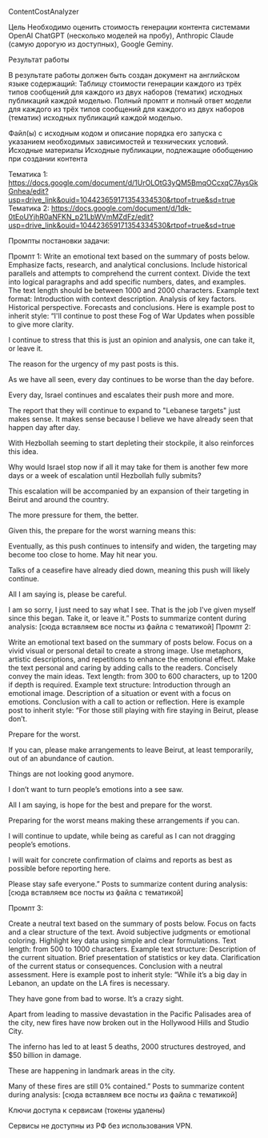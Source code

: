 ContentCostAnalyzer

Цель
Необходимо оценить стоимость генерации контента системами OpenAI ChatGPT (несколько моделей на пробу), Anthropic Claude (самую дорогую из доступных), Google Geminy.

Результат работы

В результате работы должен быть создан документ на английском языке содержащий:
Таблицу стоимости генерации каждого из трёх типов сообщений для каждого из двух наборов (тематик) исходных публикаций каждой моделью.
Полный промпт и полный ответ модели для каждого из трёх типов сообщений для каждого из двух наборов (тематик) исходных публикаций каждой моделью.

Файл(ы) с исходным кодом и описание порядка его запуска с указанием необходимых зависимостей и технических условий.
Исходные материалы
Исходные публикации, подлежащие обобщению при создании контента

Тематика 1: https://docs.google.com/document/d/1UrOLOtG3yQM5BmqOCcxqC7AysGkGnhea/edit?usp=drive_link&ouid=104423659171354334530&rtpof=true&sd=true 
Тематика 2: https://docs.google.com/document/d/1dk-0tEoUYjhR0aNFKN_p21LbWVmMZdFz/edit?usp=drive_link&ouid=104423659171354334530&rtpof=true&sd=true 

Промпты постановки задачи:

Промпт 1:
Write an emotional text based on the summary of posts below. Emphasize facts, research, and analytical conclusions. Include historical parallels and attempts to comprehend the current context. Divide the text into logical paragraphs and add specific numbers, dates, and examples. The text length should be between 1000 and 2000 characters.
Example text format: Introduction with context description. Analysis of key factors. Historical perspective. Forecasts and conclusions.
Here is example post to inherit style:
“I'll continue to post these Fog of War Updates when possible to give more clarity.

I continue to stress that this is just an opinion and analysis, one can take it, or leave it.

The reason for the urgency of my past posts is this.

As we have all seen, every day continues to be worse than the day before.

Every day, Israel continues and escalates their push more and more.

The report that they will continue to expand to "Lebanese targets" just makes sense. It makes sense because I believe we have already seen that happen day after day.

With Hezbollah seeming to start depleting their stockpile, it also reinforces this idea.

Why would Israel stop now if all it may take for them is another few more days or a week of escalation until Hezbollah fully submits?

This escalation will be accompanied by an expansion of their targeting in Beirut and around the country.

The more pressure for them, the better.

Given this, the prepare for the worst warning means this:

Eventually, as this push continues to intensify and widen, the targeting may become too close to home. May hit near you.

Talks of a ceasefire have already died down, meaning this push will likely continue.

All I am saying is, please be careful.

I am so sorry, I just need to say what I see. That is the job I've given myself since this began. Take it, or leave it.”
Posts to summarize content during analysis:
[сюда вставляем все посты из файла с тематикой]
Промпт 2:

Write an emotional text based on the summary of posts below. Focus on a vivid visual or personal detail to create a strong image. Use metaphors, artistic descriptions, and repetitions to enhance the emotional effect. Make the text personal and caring by adding calls to the readers. Concisely convey the main ideas. Text length: from 300 to 600 characters, up to 1200 if depth is required.
Example text structure: Introduction through an emotional image. Description of a situation or event with a focus on emotions. Conclusion with a call to action or reflection.
Here is example post to inherit style:
“For those still playing with fire staying in Beirut, please don’t.

Prepare for the worst.

If you can, please make arrangements to leave Beirut, at least temporarily, out of an abundance of caution. 

Things are not looking good anymore.

I don’t want to turn people’s emotions into a see saw.

All I am saying, is hope for the best and prepare for the worst.

Preparing for the worst means making these arrangements if you can.

I will continue to update, while being as careful as I can not dragging people’s emotions.

I will wait for concrete confirmation of claims and reports as best as possible before reporting here.

Please stay safe everyone.”
Posts to summarize content during analysis:
[сюда вставляем все посты из файла с тематикой]

Промпт 3:

Create a neutral text based on the summary of posts below. Focus on facts and a clear structure of the text. Avoid subjective judgments or emotional coloring. Highlight key data using simple and clear formulations. Text length: from 500 to 1000 characters.
Example text structure: Description of the current situation. Brief presentation of statistics or key data. Clarification of the current status or consequences. Conclusion with a neutral assessment.
Here is example post to inherit style:
“While it’s a big day in Lebanon, an update on the LA fires is necessary.

They have gone from bad to worse. It’s a crazy sight.

Apart from leading to massive devastation in the Pacific Palisades area of the city, new fires have now broken out in the Hollywood Hills and Studio City.

The inferno has led to at least 5 deaths, 2000 structures destroyed, and $50 billion in damage.

These are happening in landmark areas in the city.

Many of these fires are still 0% contained.”
Posts to summarize content during analysis:
[сюда вставляем все посты из файла с тематикой]

Ключи доступа к сервисам
(токены удалены)

Сервисы не доступны из РФ без использования VPN.
